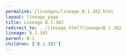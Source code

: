 ```yaml
---
permalink: /lineages/lineage_B.1.382.html
layout: lineage_page
title: Lineage B.1.382
redirect_to: ../lineage.html?lineage=B.1.382
lineage: B.1.382
parent: B.1
children: ['B.1.382']
---
```

